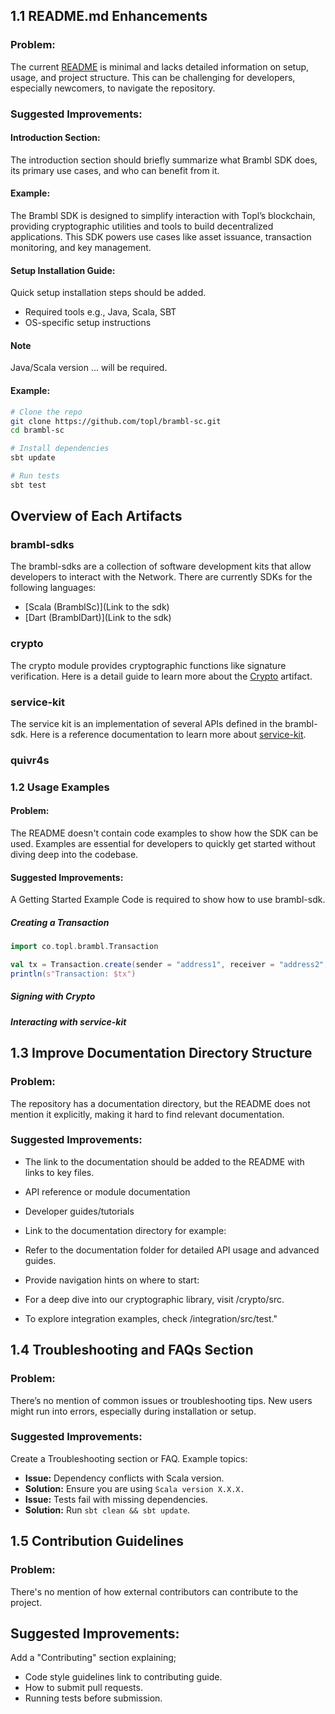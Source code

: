 ## 1.1 README.md Enhancements
### Problem:
The current [README](https://github.com/Topl/BramblSc) is minimal and lacks detailed information on setup, usage, and project structure. This can be challenging for developers, especially newcomers, to navigate the repository.

### Suggested Improvements:
#### Introduction Section:
The introduction section should briefly summarize what Brambl SDK does, its primary use cases, and who can benefit from it.

#### Example:

The Brambl SDK is designed to simplify interaction with Topl’s blockchain, providing cryptographic utilities and tools to build decentralized applications. This SDK powers use cases like asset issuance, transaction monitoring, and key management.

#### Setup Installation Guide:
Quick setup installation steps should be added.

- Required tools e.g., Java, Scala, SBT
- OS-specific setup instructions

#### Note
Java/Scala version ... will be required.


#### Example:
```bash
# Clone the repo
git clone https://github.com/topl/brambl-sc.git
cd brambl-sc

# Install dependencies
sbt update

# Run tests
sbt test
```

## Overview of Each Artifacts

### brambl-sdks
The brambl-sdks are a collection of software development kits that allow developers to interact with the Network. There are currently SDKs for the following languages:

- [Scala (BramblSc)](Link to the sdk)
- [Dart (BramblDart)](Link to the sdk)
  
### crypto
The crypto module provides cryptographic functions like signature verification. Here is a detail guide to learn more about the [Crypto]() artifact.

### service-kit
The service kit is an implementation of several APIs defined in the brambl-sdk. Here is a reference documentation to learn more about [service-kit](https://topl.github.io/BramblSc/docs/current/service-kit/big-picture).

### quivr4s

### 1.2 Usage Examples
#### Problem:
The README doesn't contain code examples to show how the SDK can be used. Examples are essential for developers to quickly get started without diving deep into the codebase.

#### Suggested Improvements:
A Getting Started Example Code is required to show how to use brambl-sdk.

##### Creating a Transaction

```scala
import co.topl.brambl.Transaction

val tx = Transaction.create(sender = "address1", receiver = "address2", amount = 100)
println(s"Transaction: $tx")
```
##### Signing with Crypto

##### Interacting with service-kit


## 1.3 Improve Documentation Directory Structure
### Problem:
The repository has a documentation directory, but the README does not mention it explicitly, making it hard to find relevant documentation.

### Suggested Improvements:
- The link to the documentation should be added to the README with links to key files.
- API reference or module documentation
- Developer guides/tutorials
- Link to the documentation directory for example:
- Refer to the documentation folder for detailed API usage and advanced guides.

- Provide navigation hints on where to start:
 - For a deep dive into our cryptographic library, visit /crypto/src.
 - To explore integration examples, check /integration/src/test."
   
## 1.4 Troubleshooting and FAQs Section
### Problem:
There’s no mention of common issues or troubleshooting tips. New users might run into errors, especially during installation or setup.

### Suggested Improvements:
Create a Troubleshooting section or FAQ. Example topics:
- **Issue:** Dependency conflicts with Scala version.
- **Solution:** Ensure you are using `Scala version X.X.X.`
- **Issue:** Tests fail with missing dependencies.
- **Solution:** Run `sbt clean && sbt update`.
  
## 1.5 Contribution Guidelines
### Problem:
There's no mention of how external contributors can contribute to the project.

## Suggested Improvements:
Add a "Contributing" section explaining;
- Code style guidelines link to contributing guide.
- How to submit pull requests.
- Running tests before submission.
  
